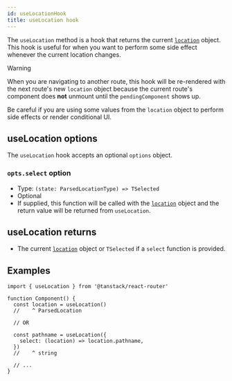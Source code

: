 ```yaml
---
id: useLocationHook
title: useLocation hook
---
```


The `useLocation` method is a hook that returns the current [`location`](../ParsedLocationType.md) object. This hook is useful for when you want to perform some side effect whenever the current location changes.

> [!WARNING]
> When you are navigating to another route, this hook will be re-rendered with the next route's new `location` object because the current route's component does **not** unmount until the `pendingComponent` shows up.
> 
> Be careful if you are using some values from the `location` object to perform side effects or render conditional UI.

## useLocation options

The `useLocation` hook accepts an optional `options` object.

### `opts.select` option

- Type: `(state: ParsedLocationType) => TSelected`
- Optional
- If supplied, this function will be called with the [`location`](../ParsedLocationType.md) object and the return value will be returned from `useLocation`.

## useLocation returns

- The current [`location`](../ParsedLocationType.md) object or `TSelected` if a `select` function is provided.

## Examples

```tsx
import { useLocation } from '@tanstack/react-router'

function Component() {
  const location = useLocation()
  //    ^ ParsedLocation

  // OR

  const pathname = useLocation({
    select: (location) => location.pathname,
  })
  //    ^ string

  // ...
}
```
